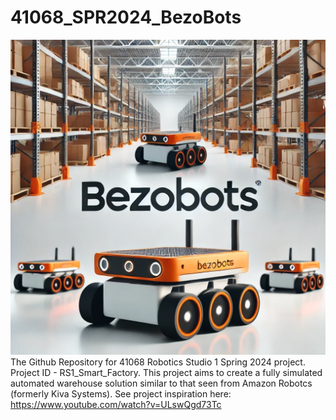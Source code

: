 # 41068_SPR2024_BezoBots

![Project Logo](./logo.jpeg)
The Github Repository for 41068 Robotics Studio 1 Spring 2024 project. Project ID - RS1_Smart_Factory. This project aims to create a fully simulated automated warehouse solution similar to that seen from Amazon Robotcs (formerly Kiva Systems). See project inspiration here: https://www.youtube.com/watch?v=ULswQgd73Tc 
